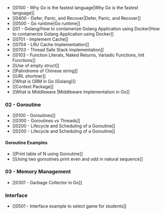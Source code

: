 - [[0100 - Why Go is the fastest language|Why Go is the fastest language]]
- [[0400 - Defer, Panic, and Recover|Defer, Panic, and Recover]]
- [[0500 - Go runtime|Go runtime]]
- [[01 - Golang/How to containerize Golang Application using Docker|How to containerize Golang Application using Docker]]
- [[0701 - Implement Cache]] 
- [[0704 - LRU Cache Implementation]]
- [[0703 - Thread Safe Stack Implementation]]
- [[0103 - Function Literals, Naked Returns, Variadic Functions, Init Functions]]
- [[Use of empty struct]]
- [[Palindrome of Chinese string]]
- [[URL shortner]]
- [[What is ORM in Go (Golang)]]
- [[Context Package]]
- [[What is Middleware |Middleware Implementation in Go]]
### 02 - Goroutine
- [[0100 - Goroutines]]
- [[0300 - Goroutines vs Threads]]
- [[0200 - Lifecycle and Scheduling of a Goroutine]]
- [[0200 - Lifecycle and Scheduling of a Goroutine]]
#### Goroutine Examples
- [[Print table of N using Goroutine]]
- [[Using two goroutines print even and odd in natural sequence]]

### 03 - Memory Management
- [[0301 - Garbage Collector in Go]]
### Interface
- [[0501 - Interface example to select game for students]]
